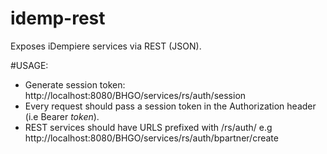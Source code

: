 # idemp-rest
Exposes iDempiere services via REST (JSON). 

#USAGE: 
 - Generate session token: http://localhost:8080/BHGO/services/rs/auth/session
 - Every request should pass a session token in the Authorization header (i.e Bearer *token*).
 - REST services should have URLS prefixed with /rs/auth/ e.g http://localhost:8080/BHGO/services/rs/auth/bpartner/create

